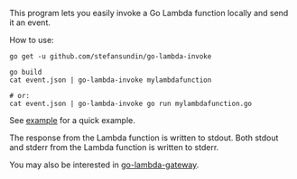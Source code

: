This program lets you easily invoke a Go Lambda function locally and send it an event.

How to use:
```
go get -u github.com/stefansundin/go-lambda-invoke

go build
cat event.json | go-lambda-invoke mylambdafunction

# or:
cat event.json | go-lambda-invoke go run mylambdafunction.go
```

See [example](example) for a quick example.

The response from the Lambda function is written to stdout. Both stdout and stderr from the Lambda function is written to stderr.

You may also be interested in [go-lambda-gateway](https://github.com/stefansundin/go-lambda-gateway).
